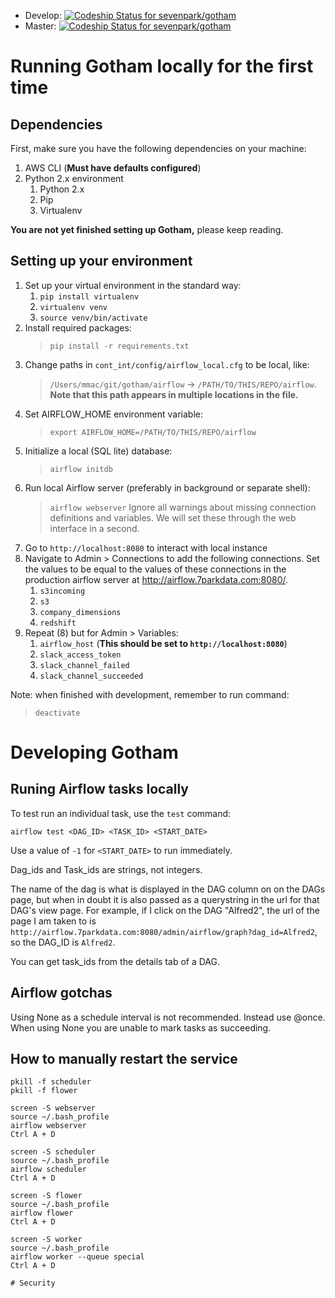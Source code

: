 * Develop: [ ![Codeship Status for sevenpark/gotham](https://codeship.com/projects/4ac8bef0-1bdc-0134-8c85-22fb94432a98/status?branch=develop)](https://codeship.com/projects/159773)
* Master: [ ![Codeship Status for sevenpark/gotham](https://codeship.com/projects/4ac8bef0-1bdc-0134-8c85-22fb94432a98/status?branch=master)](https://codeship.com/projects/159773)

# Running Gotham locally for the first time

## Dependencies

First, make sure you have the following dependencies on your machine:

1. AWS CLI (**Must have defaults configured**)
2. Python 2.x environment
    1. Python 2.x
    2. Pip
    3. Virtualenv

**You are not yet finished setting up Gotham,** please keep reading.

## Setting up your environment

1. Set up your virtual environment in the standard way:
    1. `pip install virtualenv`
    2. `virtualenv venv`
    3. `source venv/bin/activate`
2. Install required packages:
    > `pip install -r requirements.txt`
3. Change paths in `cont_int/config/airflow_local.cfg` to be local, like:
    > `/Users/mmac/git/gotham/airflow` -> `/PATH/TO/THIS/REPO/airflow`.
    **Note that this path appears in multiple locations in the file.**
4. Set AIRFLOW_HOME environment variable:
    > `export AIRFLOW_HOME=/PATH/TO/THIS/REPO/airflow`
5. Initialize a local (SQL lite) database:
    > `airflow initdb`
6. Run local Airflow server (preferably in background or separate shell):
    > `airflow webserver`
    Ignore all warnings about missing connection definitions and variables. We
    will set these through the web interface in a second.
7. Go to `http://localhost:8080` to interact with local instance
8. Navigate to Admin > Connections to add the following connections.
   Set the values to be equal to the values of these connections in the
   production airflow server at http://airflow.7parkdata.com:8080/.
     1. `s3incoming`
     2. `s3`
     3. `company_dimensions`
     4. `redshift`
9. Repeat (8) but for Admin > Variables:
     1. `airflow_host` (**This should be set to `http://localhost:8080`**)
     2. `slack_access_token`
     3. `slack_channel_failed`
     4. `slack_channel_succeeded`

Note: when finished with development, remember to run command:
> `deactivate`

# Developing Gotham

## Runing Airflow tasks locally

To test run an individual task, use the `test` command:

`airflow test <DAG_ID> <TASK_ID> <START_DATE>`

Use a value of `-1` for `<START_DATE>` to run immediately.

Dag_ids and Task_ids are strings, not integers.

The name of the dag is what is displayed in the DAG column on on the DAGs page,
but when in doubt it is also passed as a querystring in the url for that DAG's
view page. For example, if I click on the DAG "Alfred2", the url of the page I
am taken to is
`http://airflow.7parkdata.com:8080/admin/airflow/graph?dag_id=Alfred2`, so the
DAG_ID is `Alfred2`.

You can get task_ids from the details tab of a DAG.

## Airflow gotchas

Using None as a schedule interval is not recommended. Instead use @once. When using None you are unable to mark tasks as succeeding.

## How to manually restart the service


```pkill -f webserver
pkill -f scheduler
pkill -f flower

screen -S webserver
source ~/.bash_profile
airflow webserver
Ctrl A + D

screen -S scheduler
source ~/.bash_profile
airflow scheduler
Ctrl A + D

screen -S flower
source ~/.bash_profile
airflow flower
Ctrl A + D

screen -S worker
source ~/.bash_profile
airflow worker --queue special
Ctrl A + D

# Security
